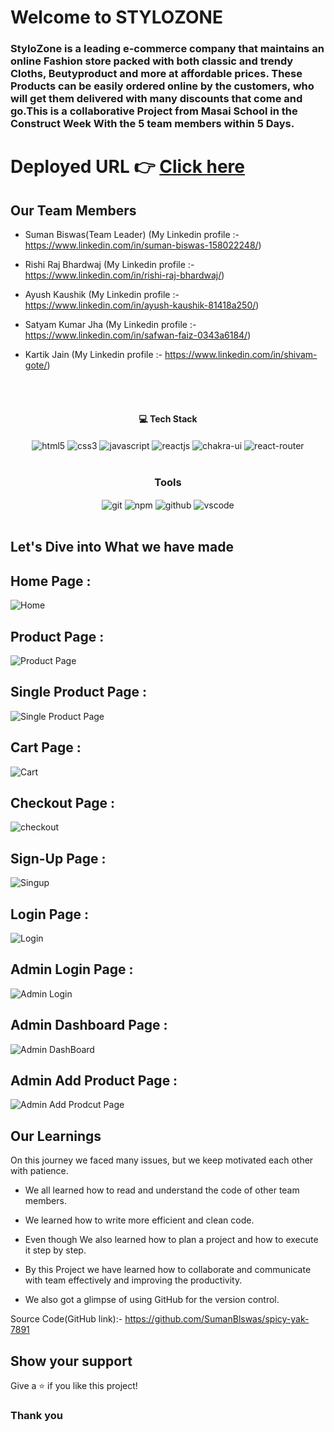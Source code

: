 # Welcome to STYLOZONE
<h3>StyloZone is a leading e-commerce company that maintains an online Fashion store packed with both classic and trendy Cloths, Beutyproduct and more at affordable prices. These Products can be easily ordered online by the customers, who will get them delivered with many discounts that come and go.This is a collaborative Project from Masai School in the Construct Week With the 5 team members within 5 Days.
</h3>

# Deployed URL 👉 [Click here](https://frontend-nu-hazel-89.vercel.app/)

## Our Team Members
- Suman Biswas(Team Leader) (My Linkedin profile :- https://www.linkedin.com/in/suman-biswas-158022248/)

- Rishi Raj Bhardwaj (My Linkedin profile :- https://www.linkedin.com/in/rishi-raj-bhardwaj/)

- Ayush Kaushik (My Linkedin profile :- https://www.linkedin.com/in/ayush-kaushik-81418a250/)

- Satyam Kumar Jha (My Linkedin profile :- https://www.linkedin.com/in/safwan-faiz-0343a6184/)

- Kartik Jain (My Linkedin profile :- https://www.linkedin.com/in/shivam-gote/)
<br/>


<br/>
<h4 align="center">💻 Tech Stack</h4>
 <div align="center">
 <img src="https://img.shields.io/badge/html5-%23E34F26.svg?style=for-the-badge&logo=html5&logoColor=white" align="center" alt="html5">
 <img src = "https://img.shields.io/badge/css3-%231572B6.svg?style=for-the-badge&logo=css3&logoColor=white" align="center" alt="css3">
 <img src="https://img.shields.io/badge/javascript-%23323330.svg?style=for-the-badge&logo=javascript&logoColor=%23F7DF1E"  align="center" alt="javascript" />
 <img src="https://img.shields.io/badge/React-20232A?style=for-the-badge&logo=react&logoColor=61DAFB"  align="center" alt="reactjs" />
   <img src = "https://img.shields.io/badge/chakra ui-%234ED1C5.svg?style=for-the-badge&logo=chakraui&logoColor=white" align="center" alt="chakra-ui"/>
  <img src="https://img.shields.io/badge/React_Router-CA4245?style=for-the-badge&logo=react-router&logoColor=white"  align="center" alt="react-router" />
</div>
<br/>



<div align="center"><h3 align="center">Tools</h3> 
   <img src="https://img.shields.io/badge/netlify-%23000000.svg?style=for-the-badge&logo=netlify&logoColor=#00C7B7" align="center" alt="git"/>
  <img src = "https://img.shields.io/badge/NPM-%23000000.svg?style=for-the-badge&logo=npm&logoColor=white" align="center" alt="npm">
  <img src="https://img.shields.io/badge/GitHub-100000?style=for-the-badge&logo=github&logoColor=white"  align="center" alt="github"/>
   <img src="https://img.shields.io/badge/Visual%20Studio-5C2D91.svg?style=for-the-badge&logo=visual-studio&logoColor=white"  align="center" alt="vscode"/>
    
      
</div>
<br/>



## Let's Dive into What we have made

## Home Page :
![Home](https://user-images.githubusercontent.com/104616395/221775179-41227045-f974-466e-b23d-4bb661dfdc8a.png)

## Product Page :

![Product Page](https://user-images.githubusercontent.com/104616395/221775264-f6901648-c2a1-4358-961d-31e06e58201f.png)

## Single Product Page :
![Single Product Page](https://user-images.githubusercontent.com/104616395/221775331-5eca4502-e27a-4cfc-bea5-59122fcbee1d.png)

## Cart Page :
![Cart](https://user-images.githubusercontent.com/104616395/221775391-7d6bcf9f-9d19-46ad-a337-ea68b62c6f31.png)

## Checkout Page :
![checkout](https://user-images.githubusercontent.com/104616395/221775480-dcd4e650-ee4a-416d-8214-68816f21ce19.png)

## Sign-Up Page :
![Singup](https://user-images.githubusercontent.com/104616395/221775627-5c5abc7d-de63-4d9b-84ba-6982586a712f.png)

## Login Page :
![Login](https://user-images.githubusercontent.com/104616395/221775677-aaa76f49-9af7-4e28-a72d-8e56d29beafc.png)

## Admin Login Page :
![Admin Login](https://user-images.githubusercontent.com/104616395/221775737-ed08ab2e-033a-4d4b-a044-74b3e96a9342.png)

## Admin Dashboard Page :
![Admin DashBoard](https://user-images.githubusercontent.com/104616395/221775805-b0e2d7e3-ab0c-49f4-b1ae-aa39ce566a24.png)

## Admin  Add Product Page :
![Admin Add Prodcut Page](https://user-images.githubusercontent.com/104616395/221775863-1dd217b2-dc8f-436e-b3de-915211e5c019.png)










## Our Learnings
On this journey we faced many issues, but we keep motivated each other with patience. 

- We all learned how to read and understand the code of other team members.

- We learned how to write more efficient and clean code.

- Even though  We also learned how to plan a project and how to execute it step by step.

- By this Project we have learned how to collaborate and communicate with team effectively and improving the productivity.

- We also got a glimpse of using GitHub for the version control.

Source Code(GitHub link):- https://github.com/SumanBlswas/spicy-yak-7891

## Show your support

Give a ⭐️ if you like this project!

### Thank you

